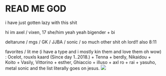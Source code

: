 # READ ME GOD

i have just gotten lazy with this shit

hi im axel / vixen, 17 she/him yeah yeah bigender + bi

deltarune / mgs / GK / JJBA / sonic / so much other shit oh lord!! also 8:11 

favorites / lit me (i have a type and i mostly kin them and love them oh wow) : Ocelot, rouxls kaard (Since day 1..2018.) + Tenna + berdly, Nikaidou + Koito + Vasily, Vittorino + esther, Ghiaccio + illuso + axl ro + rai + yasuho, metal sonic and the list literally goes on jesus.
![](https://i.pinimg.com/736x/a8/a9/b3/a8a9b3fc02b9daa4b8de9d5d3d7bc4c4.jpg)
